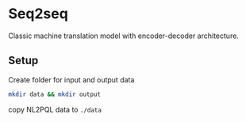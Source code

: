 # Seq2seq
Classic machine translation model with encoder-decoder architecture.

## Setup

Create folder for input and output data
```sh
mkdir data && mkdir output
```
copy NL2PQL data to `./data`
